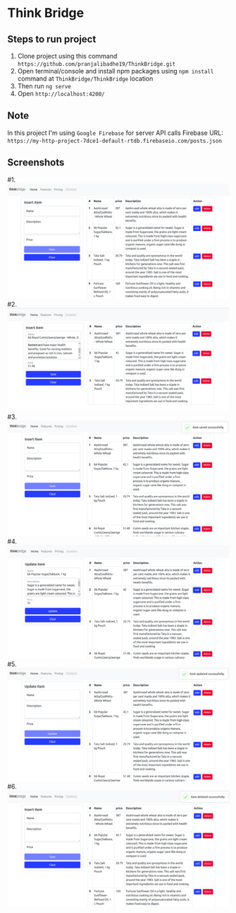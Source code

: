 # Think Bridge

## Steps to run project
1. Clone project using this command `https://github.com/pranjalibadhe19/ThinkBridge.git`
2. Open terminal/console and install npm packages using `npm install` command at `ThinkBridge/ThinkBridge` location
3. Then run `ng serve`
4. Open `http://localhost:4200/`

## Note
In this project I'm using `Google Firebase` for server API calls
Firebase URL: `https://my-http-project-7dce1-default-rtdb.firebaseio.com/posts.json`


## Screenshots
#1. ![Screenshot 1](https://github.com/pranjalibadhe19/ThinkBridge/blob/master/ProjectScreenshot/full_page.png)
#2. ![Screenshot 2](https://github.com/pranjalibadhe19/ThinkBridge/blob/master/ProjectScreenshot/insert_item.png)
#3. ![Screenshot 3](https://github.com/pranjalibadhe19/ThinkBridge/blob/master/ProjectScreenshot/insert_item1.png)
#4. ![Screenshot 4](https://github.com/pranjalibadhe19/ThinkBridge/blob/master/ProjectScreenshot/update_item.png)
#5. ![Screenshot 5](https://github.com/pranjalibadhe19/ThinkBridge/blob/master/ProjectScreenshot/update_item1.png)
#6. ![Screenshot 6](https://github.com/pranjalibadhe19/ThinkBridge/blob/master/ProjectScreenshot/delete_item.png)


